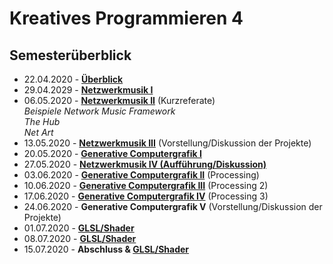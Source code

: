 # Kreatives Programmieren 4

## Semesterüberblick

* 22.04.2020 - **[Überblick](01)**
* 29.04.2029 - **[Netzwerkmusik I](02)**
* 06.05.2020 - **[Netzwerkmusik II](03)** (Kurzreferate)<br />*Beispiele Network Music Framework<br/>
The Hub<br>
Net Art*
* 13.05.2020 - **[Netzwerkmusik III](04)** (Vorstellung/Diskussion der Projekte)
* 20.05.2020 - **[Generative Computergrafik I](05)**
* 27.05.2020 - **[Netzwerkmusik IV (Aufführung/Diskussion)](06)**
* 03.06.2020 - **[Generative Computergrafik II](07)** (Processing)
* 10.06.2020 - **[Generative Computergrafik III](08)** (Processing 2)
* 17.06.2020 - **[Generative Computergrafik IV](09)** (Processing 3)
* 24.06.2020 - **Generative Computergrafik V** (Vorstellung/Diskussion der Projekte)
* 01.07.2020 - **[GLSL/Shader](https://github.com/cappelnord/AudioLiveShaderPlayground)**
* 08.07.2020 - **[GLSL/Shader](https://github.com/cappelnord/AudioLiveShaderPlayground)**
* 15.07.2020 - **Abschluss & [GLSL/Shader](https://github.com/cappelnord/AudioLiveShaderPlayground)**